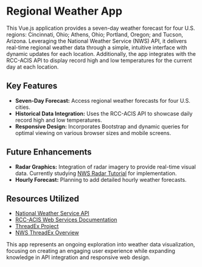 # Regional Weather App

This Vue.js application provides a seven-day weather forecast for four U.S. regions: Cincinnati, Ohio; Athens, Ohio; Portland, Oregon; and Tucson, Arizona. Leveraging the National Weather Service (NWS) API, it delivers real-time regional weather data through a simple, intuitive interface with dynamic updates for each location. Additionally, the app integrates with the RCC-ACIS API to display record high and low temperatures for the current day at each location.

## Key Features

- **Seven-Day Forecast:** Access regional weather forecasts for four U.S. cities.
- **Historical Data Integration:** Uses the RCC-ACIS API to showcase daily record high and low temperatures.
- **Responsive Design:** Incorporates Bootstrap and dynamic queries for optimal viewing on various browser sizes and mobile screens.
  
## Future Enhancements

- **Radar Graphics:** Integration of radar imagery to provide real-time visual data. Currently studying [NWS Radar Tutorial](https://www.weather.gov/ctp/newradartutorial) for implementation.
- **Hourly Forecast:** Planning to add detailed hourly weather forecasts.

## Resources Utilized

- [National Weather Service API](https://www.weather.gov)
- [RCC-ACIS Web Services Documentation](https://www.rcc-acis.org/docs_webservices.html)
- [ThreadEx Project](https://threadex.rcc-acis.org/)
- [NWS ThreadEx Overview](https://www.weather.gov/dlh/threadex#:~:text=ThreadEx%2C%20which%20stands%20for%20Threaded,term%20set%20of%20daily%20weather)

This app represents an ongoing exploration into weather data visualization, focusing on creating an engaging user experience while expanding knowledge in API integration and responsive web design.
